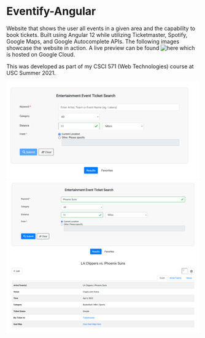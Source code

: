 # Eventify-Angular
Website that shows the user all events in a given area and the capability to book tickets. Built using Angular 12 while utilizing Ticketmaster, Spotify, Google Maps, and Google Autocomplete APIs. The following images showcase the website in action. A live preview can be found ![here](https://homework8-316923.wl.r.appspot.com/) which is hosted on Google Cloud.

This was developed as part of my CSCI 571 (Web Technologies) course at USC Summer 2021.

![](preview/img1.png)
![](preview/img2.png)
